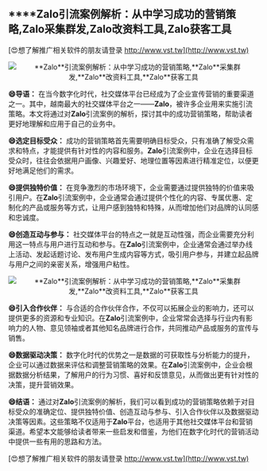 ## ****Zalo**引流案例解析：从中学习成功的营销策略,**Zalo**采集群发,**Zalo**改资料工具,**Zalo**获客工具**

[😍想了解推广相关软件的朋友请登录 http://www.vst.tw](http://www.vst.tw)

 <center><img src="https://vst.tw/MP4/tuiguang/png/6.png" alt="**Zalo**引流案例解析：从中学习成功的营销策略,**Zalo**采集群发,**Zalo**改资料工具,**Zalo**获客工具"></center>

**😄导语：**
在当今数字化时代，社交媒体平台已经成为了企业宣传营销的重要渠道之一。其中，越南最大的社交媒体平台之一——**Zalo**，被许多企业用来实施引流策略。本文将通过对**Zalo**引流案例的解析，探讨其中的成功营销策略，帮助读者更好地理解和应用于自己的业务中。

**😄选定目标受众：**
成功的营销策略首先需要明确目标受众，只有准确了解受众需求和特点，才能提供有针对性的内容和服务。**Zalo**引流案例中，企业在选择目标受众时，往往会依据用户画像、兴趣爱好、地理位置等因素进行精准定位，以便更好地满足他们的需求。

**😄提供独特价值：**
在竞争激烈的市场环境下，企业需要通过提供独特的价值来吸引用户。在**Zalo**引流案例中，企业通常会通过提供个性化的内容、专属优惠、定制化的产品或服务等方式，让用户感到独特和特殊，从而增加他们对品牌的认同感和忠诚度。

**😄创造互动与参与：**
社交媒体平台的特点之一就是互动性强，而企业需要充分利用这一特点与用户进行互动和参与。在**Zalo**引流案例中，企业通常会通过举办线上活动、发起话题讨论、发布用户生成内容等方式，吸引用户参与，并建立起品牌与用户之间的亲密关系，增强用户粘性。

 <center><img src="https://vst.tw/MP4/tuiguang/png/3.png" alt="**Zalo**引流案例解析：从中学习成功的营销策略,**Zalo**采集群发,**Zalo**改资料工具,**Zalo**获客工具"></center>

**😄引入合作伙伴：**
与合适的合作伙伴合作，不仅可以拓展企业的影响力，还可以提供更多的资源和专业知识。在**Zalo**引流案例中，企业常常会选择与行业内有影响力的人物、意见领袖或者其他知名品牌进行合作，共同推动产品或服务的宣传与销售。

**😄数据驱动决策：**
数字化时代的优势之一是数据的可获取性与分析能力的提升，企业可以通过数据来评估和调整营销策略的效果。在**Zalo**引流案例中，企业会根据数据分析结果，了解用户的行为习惯、喜好和反馈意见，从而做出更有针对性的决策，提升营销效果。

**😄结语：**
通过对**Zalo**引流案例的解析，我们可以看到成功的营销策略依赖于对目标受众的准确定位、提供独特价值、创造互动与参与、引入合作伙伴以及数据驱动决策等因素。这些策略不仅适用于**Zalo**平台，也适用于其他社交媒体平台和营销渠道。希望本文能够给读者带来一些启发和借鉴，为他们在数字化时代的营销活动中提供一些有用的思路和方法。

[😍想了解推广相关软件的朋友请登录 http://www.vst.tw](http://www.vst.tw)



